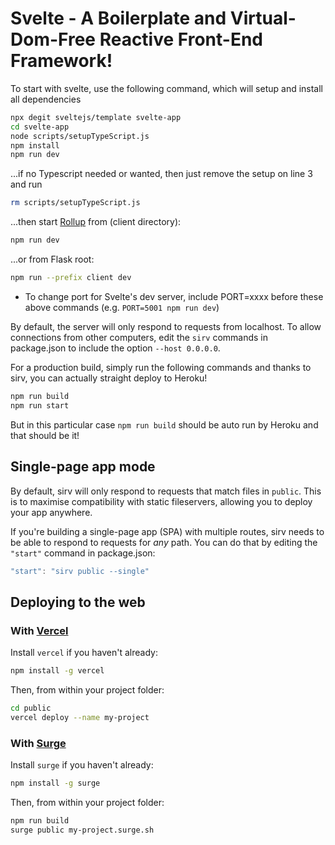 # Svelte - A Boilerplate and Virtual-Dom-Free Reactive Front-End Framework!

To start with svelte, use the following command, which will setup and install all dependencies 
```bash
npx degit sveltejs/template svelte-app
cd svelte-app
node scripts/setupTypeScript.js
npm install
npm run dev
```
...if no Typescript needed or wanted, then just remove the setup on line 3 and run
```bash
rm scripts/setupTypeScript.js
```

...then start [Rollup](https://rollupjs.org) from (client directory):

```bash
npm run dev
```

...or from Flask root:
```bash
npm run --prefix client dev
```
  - To change port for Svelte's dev server, include PORT=xxxx before these above commands (e.g. `PORT=5001 npm run dev`)

By default, the server will only respond to requests from localhost. To allow connections from other computers, edit the `sirv` commands in package.json to include the option `--host 0.0.0.0`.

For a production build, simply run the following commands and thanks to sirv, you can actually straight deploy to Heroku!
```bash
npm run build
npm run start
```
But in this particular case `npm run build` should be auto run by Heroku and that should be it!

## Single-page app mode

By default, sirv will only respond to requests that match files in `public`. This is to maximise compatibility with static fileservers, allowing you to deploy your app anywhere.

If you're building a single-page app (SPA) with multiple routes, sirv needs to be able to respond to requests for *any* path. You can do that by editing the `"start"` command in package.json:

```js
"start": "sirv public --single"
```

## Deploying to the web

### With [Vercel](https://vercel.com)

Install `vercel` if you haven't already:

```bash
npm install -g vercel
```

Then, from within your project folder:

```bash
cd public
vercel deploy --name my-project
```

### With [Surge](https://surge.sh/)

Install `surge` if you haven't already:

```bash
npm install -g surge
```

Then, from within your project folder:

```bash
npm run build
surge public my-project.surge.sh
```
